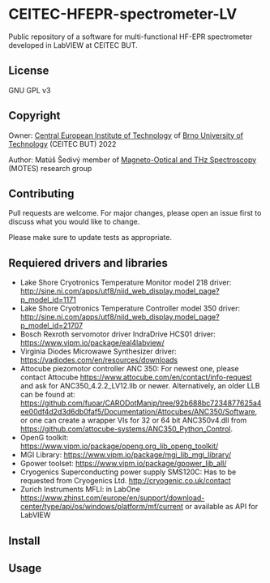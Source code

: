 # CEITEC-HFEPR-spectrometer-LV
Public repository of a software for multi-functional HF-EPR spectrometer developed in LabVIEW at CEITEC BUT.

## License
GNU GPL v3

## Copyright
Owner: [Central European Institute of Technology](https://www.ceitec.cz/) of [Brno University of Technology](https://www.vut.cz/en/
) (CEITEC BUT) 2022

Author: Matúš Šedivý member of [Magneto-Optical and THz Spectroscopy](https://spectroscopy.ceitec.cz/) (MOTES) research group

## Contributing
Pull requests are welcome. For major changes, please open an issue first to discuss what you would like to change.

Please make sure to update tests as appropriate.

## Requiered drivers and libraries
-	Lake Shore Cryotronics Temperature Monitor model 218 driver: 
http://sine.ni.com/apps/utf8/niid_web_display.model_page?p_model_id=1171
-	Lake Shore Cryotronics Temperature Controller model 350 driver: 
http://sine.ni.com/apps/utf8/niid_web_display.model_page?p_model_id=21707 
-	Bosch Rexroth servomotor driver IndraDrive HCS01 driver: 
https://www.vipm.io/package/eal4labview/ 
-	Virginia Diodes Microwawe Synthesizer driver: 
https://vadiodes.com/en/resources/downloads  
-	Attocube piezomotor controller ANC 350: For newest one, please contact Attocube https://www.attocube.com/en/contact/info-request and ask for ANC350_4.2.2_LV12.llb or newer. Alternatively, an older LLB can be found at: https://github.com/fuoar/CARODotManip/tree/92b688bc7234877625a4ee00df4d2d3d6db0faf5/Documentation/Attocubes/ANC350/Software, or one can create a wrapper VIs for 32 or 64 bit ANC350v4.dll from https://github.com/attocube-systems/ANC350_Python_Control.
-	OpenG toolkit: https://www.vipm.io/package/openg.org_lib_openg_toolkit/ 
-	MGI Library: https://www.vipm.io/package/mgi_lib_mgi_library/ 
-	Gpower toolset: https://www.vipm.io/package/gpower_lib_all/ 
-	Cryogenics Superconducting power supply SMS120C: Has to be requested from Cryogenics Ltd. http://cryogenic.co.uk/contact 
-	Zurich Instruments MFLI: in LabOne https://www.zhinst.com/europe/en/support/download-center/type/api/os/windows/platform/mf/current or available as API for LabVIEW 

## Install


## Usage


